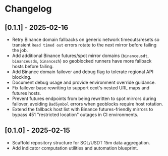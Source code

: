 # Changelog

## [0.1.1] - 2025-02-16
- Retry Binance domain fallbacks on generic network timeouts/resets so transient
  `Read timed out` errors rotate to the next mirror before failing the job.
- Add additional Binance futures/spot mirror domains (`binanceusdt`, `binanceusds`,
  `binancezh`) so geoblocked runners have more fallback hosts before failing.
- Add Binance domain failover and debug flag to tolerate regional API blocking.
- Document debug usage and provide environment override guidance.
- Fix failover base rewriting to support ccxt's nested URL maps and futures hosts.
- Prevent futures endpoints from being rewritten to spot mirrors during failover,
  avoiding `BadSymbol` errors when geoblocks require host rotation.
- Extend the fallback host list with Binance futures-friendly mirrors to bypass
  451 "restricted location" outages in CI environments.

## [0.1.0] - 2025-02-15
- Scaffold repository structure for SOL/USDT 15m data aggregation.
- Add indicator computation utilities and automation blueprint.
